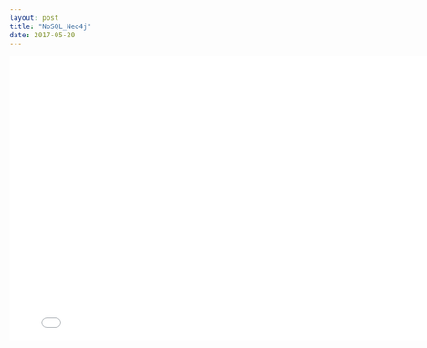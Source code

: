 ```yaml
---
layout: post
title: "NoSQL_Neo4j"
date: 2017-05-20
---
```

<iframe src="//slides.com/flying3615/nosql/embed" width="800" height="500" scrolling="no" frameborder="0" webkitallowfullscreen mozallowfullscreen allowfullscreen></iframe>
